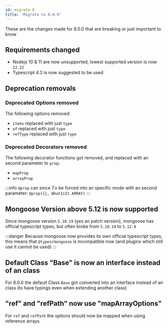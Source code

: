 ```yaml
---
id: migrate-8
title: 'Migrate to 8.0.0'
---
```


These are the changes made for 8.0.0 that are breaking or just important to know

## Requirements changed

- Nodejs 10 & 11 are now unsupported, lowest supported version is now `12.22`
- Typescript 4.3 is now suggested to be used

## Deprecation removals

### Deprecated Options removed

The following options removed:

- `items` replaced with just `type`
- `of` replaced with just `type`
- `refType` replaced with just `type`

### Deprecated Decorators removed

The following decorator functions got removed, and replaced with an second parameter to `prop`:

- `mapProp`
- `arrayProp`

:::info
`@prop` can since 7.x be forced into an specific mode with an second parameter: `@prop({}, WhatIsIt.ARRAY)`
:::

## Mongoose Version above 5.12 is now supported

Since mongoose version `5.10.19` (yes an patch version), mongoose has official typescript types, but often broke from `5.10.19` to `5.12.9`

:::danger
Because mongoose now provides its own official typescript types, this means that `@types/mongoose` is incompatible now (and plugins which still use it cannot be used)
:::

## Default Class "Base" is now an interface instead of an class

For 8.0.0 the default Class `Base` got converted into an interface instead of an class (to have typings even when extending another class)

## "ref" and "refPath" now use "mapArrayOptions"

For `ref` and `refPath` the options should now be mapped when using reference arrays
